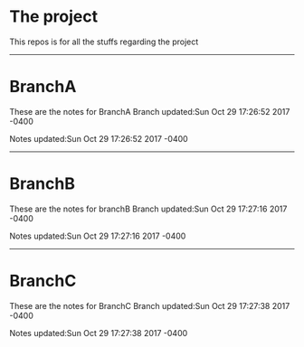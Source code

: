 # The project

This repos is for all the stuffs regarding the project


------------------------------

# BranchA

These are the notes for BranchA
Branch updated:Sun Oct 29 17:26:52 2017 -0400

Notes updated:Sun Oct 29 17:26:52 2017 -0400


------------------------------

# BranchB

These are the notes for branchB
Branch updated:Sun Oct 29 17:27:16 2017 -0400

Notes updated:Sun Oct 29 17:27:16 2017 -0400


------------------------------

# BranchC

These are the notes for BranchC
Branch updated:Sun Oct 29 17:27:38 2017 -0400

Notes updated:Sun Oct 29 17:27:38 2017 -0400



